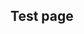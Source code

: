 ## Test page

<div
  className="tabs"
  enabled="true"
  height="600"
  tabs="[
    { key: 'component', filepath: 'example/GeomorphEdit' },
    // { key: 'component', filepath: 'example/Css3d#301' },
    // { key: 'terminal', session: 'test' },
    // { key: 'terminal', session: 'other' },
  ]"
>
</div>
